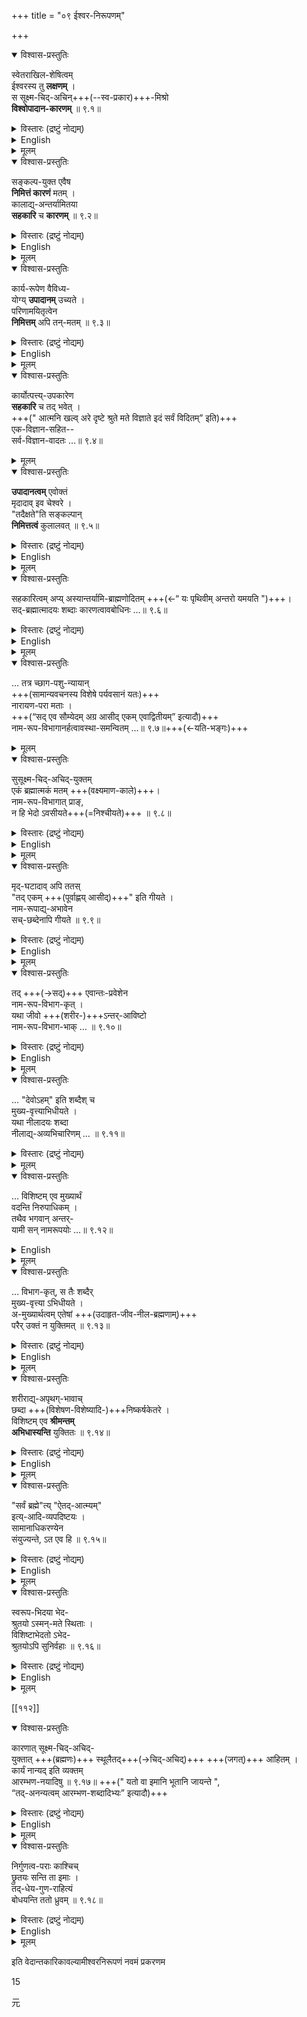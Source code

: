 +++
title = "०९ ईश्वर-निरूपणम्"

+++

<details open><summary>विश्वास-प्रस्तुतिः</summary>

स्वेतराखिल-शेषित्वम्  
ईश्वरस्य तु **लक्षणम्** ।  
स सूक्ष्म-चिद्-अचिन्+++(--स्व-प्रकार)+++-मिश्रो  
**विश्वोपादान-कारणम्** ॥ ९.१॥
</details>

<details><summary>विस्तारः (द्रष्टुं नोद्यम्)</summary>

अथेश्वरो निरूप्यते - स्वेतरेति ।  
स्वस्मादितराणि यान्य् अखिलानि वस्तूनि चेतनाचेतनात्मकानि  
तेषां सर्वेषाम् अपि विषये **शेषित्वम् ईश्वरस्य लक्षणम्** ।  
स चेश्वरो **विश्वस्य** प्रपञ्चस्योपादानकारणं भवति ।  

ननु तर्हि घटोपादानस्य मृद इव सविकारत्वं प्रसज्येतेत्यत्राह - **सूक्ष्मेति** ।  
ब्रह्मणो विश्वोपादानत्वं न निष्कृष्ट-स्वरूपस्य ।  
किंतु चिद्-अचिद्-विशिष्टस्यैवेति तदात्वे तस्य सविकारत्वम् इष्टम् एव ।  
विकार-निषेध-पराणि वचनानि तु  
विशेष्य-भूत--ब्रह्म-विषयकाणीति भावः ।  

अयम् अत्राशयः —अवस्थान्तर-योगित्वम् उपादानत्वम् ।  
अवस्था-योगित्वं च साक्षात्-परंपरा-साधारणम् ।  
मृद्-आदेः साक्षाद् अवस्थान्तर-योगः,  
ब्रह्मणस्तु स्व-प्रकार-भूत-चेतनाचेतन-द्वारा ।  
**सूक्ष्म**-चेतनाचेतन-विशिष्टं ब्रह्म जगद्-उपादानम् ।  
तत्राचेतनांशे साक्षाद् अवस्थान्तर-योगः,  
चेतनांशे तु स संकोच-विकास-योगि--तदीय-ज्ञान-द्वारा।  
एतद् उभय-परंपरया "स ब्रह्मणी"ति ब्रह्मोपादानं भवति ।  

परैर् अपि निर्विशेष-ब्रह्मणो जगद्-उपादानत्वम् एतादृश्यैव रीत्या समर्थ्यते ।  
ते किलैवम् आहुः - अविद्योपहितं ब्रह्म जगद्-उपादानम् ।  
तत्राविद्यांश एव वस्तुत उपादानत्वम् ।  
तद्-उपहित-ब्रह्मांशे तु पारंपरिकस् तद्-व्यपदेशः ।  
तथा च श्रुतिः, "मायां तु प्रकृतिं विद्यात् " इति ।  
ब्रह्मोपाधि-भूतां मायाम् एव प्रकृतिम्  
उपादान-कारणं विद्याद् इति तद्-अर्थः ।  
प्रकृति-शब्दश् चोपादान-परः प्रसिद्धः -  
" प्रकृतिश् च प्रतिज्ञा-दृष्टान्तानुपरोधात्" इत्यादाव् इति।  

वाचस्पति-मिश्राश् चाविद्या-संवलितस्यैव ब्रह्मण उपादानत्वम् आहुः-- 

> " अनिर्वाच्याविद्याद्वितय-सचिवस्य प्रभवतो  
विवर्ता यस्यैते वियद्-अनिल-तेजोऽब्-अवनयः ॥ " 

[[१०३]] 

इति ।  

> ननु यद्य् अचेतन-गतम् अवस्थान्तर-योगित्वम् अवलम्ब्य  
तद्-विशिष्टे ब्रह्मण्य् उपादानत्वं परंपरया साध्यते,  
तदा मृद्-गतम् अवस्थान्तर-योगित्वम् अवलम्ब्य  
तद्-विशिष्टे कुलालेऽपि घटोपादानत्व-व्यवहारः कुतो नेष्यत 

इति चेत्,  
"अपृथक्-सिद्धि-संबन्धेन तद्-वैशिष्ट्यस्य विवक्षितत्वाद्"  
इति ब्रूमः ।  
कुलालश् च नापृथक्-सिद्धि-संबन्धेन मृद्-विशिष्टः । 
</details>

<details><summary>English</summary>

1. The characteristic of Isvara is that He is Sesin (the Lord) of all things other than Himself. He is the material cause of the universe by His nature of being qualified by the sentient and non-sentient elements in their subtle forms. 

</details>


<details><summary>मूलम्</summary>

स्वेतराखिलशेषित्वमीश्वरस्य तु लक्षणम् ।  
स सूक्ष्मचिदचिन्मिश्रो विश्वोपादानकारणम् ॥ ९.१॥

</details>



<details open><summary>विश्वास-प्रस्तुतिः</summary>

सङ्कल्प-युक्त एवैष  
**निमित्तं कारणं** मतम् ।  
कालाद्य्-अन्तर्यामितया  
**सहकारि** च **कारणम्** ॥ ९.२॥
</details>

<details><summary>विस्तारः (द्रष्टुं नोद्यम्)</summary>

अथेश्वरस्य निमित्त-कारणताम् आह- संकल्पेति ।  
सूक्ष्म-चिद्-अचिद्-विशिष्टत्व-रूपेणोपादानत्ववत्  
" बहु स्यां प्रजायेय " इति  
बहु-भवन-संकल्प-विशिष्टत्व-रूपेण निमित्त-कारणत्वम् अपि तस्येत्य् अर्थः ।  
एवं च ब्रह्मणोऽभिन्न-निमित्तोपादानत्वम् उक्तं भवति । उपादाननिमित्तयोर्भेदावश्यंभावसाधकान्यनुमानादिप्रमाणानि त्वीश्वर- धर्मिग्राहकप्रमाणविरोधादनादरणीयानि । ब्रह्मण एव सहकारिकारणत्वमप्याह- कालेत्यादि । कार्यसामान्यं प्रति कालस्य सहकारिकारणत्वमभ्युपेतं सर्वैरपि । तादृशकालाद्यन्तर्यामितया ब्रह्मणोऽपि सहकारिकारणत्वमिष्टमेवेति भावः । असमवायिकारणं तु नैयायिकपरिभाषितं नास्माकमिष्टम्, कल्पनागौरवादिति भावः । 

२ 

</details>

<details><summary>English</summary>

2. The very same Lord is also the efficient cause of the universe by His nature of being qualified by the Will.
   [[१०४]] He is also the concurrent cause of the universe
by His nature of being immanent in time etc.
</details>


<details><summary>मूलम्</summary>

सङ्कल्पयुक्त एवैष निमित्तं कारणं मतम् ।  
कालाद्यन्तर्यामितया सहकारि च कारणम् ॥ ९.२॥

' संकल्पयुक् स एवैष A. B.
</details>






<details open><summary>विश्वास-प्रस्तुतिः</summary>

कार्य-रूपेण वैविध्य-  
योग्य् **उपादानम्** उच्यते ।  
परिणामयितृत्वेन  
**निमित्तम्** अपि तन्-मतम् ॥ ९.३॥
</details>

<details><summary>विस्तारः (द्रष्टुं नोद्यम्)</summary>

पूर्वव्याख्यातमेवोपादानत्वादिकं लक्षयति-कार्येति । वैविध्यमव- स्थान्तरम् । परिणामयितृत्वं कार्यरूपेण परिणामस्य प्रयोजकत्वम् । 

३ 

</details>

<details><summary>English</summary>

3. That is called the material cause which undergoes different modifications in the form of effect. That is the efficient cause which brings about such modifications. 
</details>


<details><summary>मूलम्</summary>

कार्यरूपेण वैविध्ययोग्युपादानमुच्यते ।  
परिणामयितृत्वेन निमित्तमपि तन्मतम् ॥ ९.३॥
</details>


<details open><summary>विश्वास-प्रस्तुतिः</summary>

कार्योत्पत्त्य्-उपकारेण  
**सहकारि** च तद् भवेत् ।  
+++(" आत्मनि खल्व् अरे दृष्टे श्रुते मते विज्ञाते इदं सर्वं विदितम्” इति)+++  
एक-विज्ञान-सहित--  
सर्व-विज्ञान-वादतः …॥ ९.४॥
</details>

<details><summary>मूलम्</summary>

कार्योत्पत्त्युपकारेण सहकारि च तद्भवेत् ।  
एकविज्ञानसहितसर्वविज्ञानवादतः ॥ ९.४॥
</details>

<details open><summary>विश्वास-प्रस्तुतिः</summary>

**उपादानत्वम्** एवोक्तं  
मृदादाव् इव चेश्वरे ।  
"तदैक्षते"ति सङ्कल्पान्  
**निमित्तत्वं** कुलालवत् ॥ ९.५॥
</details>

<details><summary>विस्तारः (द्रष्टुं नोद्यम्)</summary>

कार्योत्पत्तौ यद् उपकरोति  
तत्-सहकारिकारणं भवति;  
यथा घटोत्पत्तौ दण्डादिर् नैयायिकानाम् ।  

तत्रोपादानत्व-साधकं प्रमाणमाह- एकेति ।  
श्रुतौ, " आत्मनि खल्व् अरे दृष्टे श्रुते मते विज्ञाते इदं सर्वं विदितम्”  
इति ब्रह्म-विज्ञानेन **सर्व-विज्ञानं** प्रतिज्ञायते ।  
स च प्रतिज्ञा-वादो जगद्-ब्रह्मणोर् उपादानोपादेय-भावाद् अनन्यत्व एव संभवति, नान्यथा । अतो ब्रह्मण उपादानत्वमेष्टव्यमिति भावः । तदेवाह - उपादानत्वमिति । उक्तमित्यनेन ब्रह्मण उपादानत्वं नास्माभिः कल्प- नीयम् । किंतु श्रुत्यैव कण्ठरवेणोक्तप्रायमित्यर्थः । “यथा मृत्पिण्डेन ” इत्यादि श्रुतिमभिसंधायाह—मृदादाविवेति । आदिपदेन लोहमणिनखकृन्तनादिग्रहणम्। निमित्तत्वमुपपादयति——तदैक्षतेति । यथा कुलालस्य घटकरणसंकल्पादिना निमित्तत्वं तद्वत् ब्रह्मणोऽपि बहुभवनसंकल्पादिना निमित्तत्वमित्यर्थः । ४, ५ 

 

[[१०५]] 
</details>

<details><summary>English</summary>

4, 5. That is the concurrent cause which is helpful in the production of effect. There is a wise saying 'When that one is known every thing becomes known'. By this saying it has been asserted that the Lord is the material cause like the clay.  
In consideration of His Will mentioned in the words 'It thought' etc. He is also the efficient cause like the potter. 
</details>


<details><summary>मूलम्</summary>

उपादानत्वमेवोक्तं मृदादाविव चेश्वरे ।  
तदैक्षतेति सङ्कल्पान्निमित्तत्वं कुलालवत् ॥ ९.५॥
</details>




<details open><summary>विश्वास-प्रस्तुतिः</summary>

सहकारित्वम् अप्य् अस्यान्तर्यामि-ब्राह्मणोदितम् +++(←“ यः पृथिवीम् अन्तरो यमयति ")+++।  
सद्-ब्रह्मात्मादयः शब्दाः कारणत्वावबोधिनः …॥ ९.६॥
</details>

<details><summary>विस्तारः (द्रष्टुं नोद्यम्)</summary>

सहकारित्वमाह-सहेति । अन्तर्यामीति । “ यः पृथिवीम् अन्तरो यमयति " इत्यादिश्रुत्युदितमित्यर्थः । ननु सर्वेश्वरस्यापि भगवतो हरेर्जगदुपादानत्वमप्रा- माणिकम् । श्रुत्यादिप्रमाणानि हि सदादीनामेवोपादानत्वं कथयन्ति, न तु हरेः । तथा हि—“ सदेव सोम्येदमग्र आसीत् " इति सत्प्रस्तुत्य, "तदैक्षत बहु स्यां प्रजायेय " इति तस्यैव संकल्पपूर्वकबहुभवनम् “ अनेन जीवेनात्मनानुप्रविश्य नामरूपे व्याकरवाणि " इति नामरूपभाक्त्वं च श्रूयते । तथान्यत्र, ब्रह्म वा इदमग्र आसीत् ” इति ब्रह्म प्रस्तुत्य, तस्यैव "तदेतद् ब्रह्म क्षत्रं विट् शूद्रः ' "आत्मैवेदमग्र इत्यादिना ब्रह्मक्षत्रादिनामभाक्त्वं श्रूयते । तथान्यत्र च, आसीदेक एव” इत्यात्मानं प्रस्तुत्य, तस्यैव “इदं सर्वे यदयमात्मा ” इति विविधनामरूपभाक्त्वं श्रुतम् । तथा "एको ह वै नारायण आसीन्न ब्रह्मा नेशानः" इति नारायणं प्रस्तुत्य, "ब्रह्मा च नारायणः शिवश्च नारायणः " इत्यादिना तस्यैव ब्रह्मशिवादिनामरूपभाक्त्वं श्रुतम् । एवमव्यवस्थिते विषये कथं भगवतो नारायणस्यैवोपादानत्वमुच्यत इत्यत्राह - सद्ब्रह्मात्मादय इति । कारणत्वावबोधिनः सब्रह्मादयः शब्दाः छागपशुन्यायात् नारायणैकपरा इत्यर्थः । अयं भावः — शङ्कास्पदतया प्रतीयमानाः सदादयः शब्दाः सामान्य- शब्दाः । सच्छब्दो हि सत्ताश्रयत्वं प्रवृत्तिनिमित्तमादाय प्रवर्तमानः 'घटः सन्' 'पटः सन्' इत्यादिप्रतीतिबलात् घटादिसाधारणः । एवं ब्रह्मशब्दोऽपि 

[[१०६]] 

तत्र तत्र जीवप्रधानादिष्वपि प्रयुक्तो दृश्यत इति साधारण एव । आत्मशब्दोऽपि जीवपरसाधारणतया प्रयुज्यमानः साधारण एवेति न ते कारणभूतं वस्तु विशिष्य निर्देष्टुमीशते। कारणभूतवस्तुविशेषज्ञानमन्तरा कारणवाक्यानि न निवृत्ता- काङ्क्षाणि भवन्तीति सदादयः शब्दा नारायणरूपदेवताविशेषे पर्यवस्यन्ति । नारायणशब्दस्तु न साधारणो भवितुमर्हति । नरसंबन्धिनो नाराः ; तेषामयनं, ते अयनं यस्येति वा व्युत्पत्त्या निष्पन्नोऽपि नारायणशब्दो न भगवन्तमन्तरा देवतान्तरपरो भवितुमर्हति, तस्य संज्ञाशब्दत्वात् । संज्ञात्वादेव हि “पूर्व- पदात्संज्ञायामगः” इत्यनुशासनबलात् णत्वं भवति । “विश्वं नारायणं हरिम् " इति च श्रुतिरेव हरेर्नारायणसंज्ञामाह, “विष्णुर्नारायणः कृष्णो वैकुण्ठः” इति लौकिककोशोऽपि । ननु श्रुतौ देवतान्तराणामपि नमस्कारः श्रूयत इति चेत्, किं तेन ? न हि नमस्करणमात्रेण तेषां जगत्कारणत्वं मोक्षप्रदत्वं चाभिसंहित- मिति शक्यते वक्तुम्, कामनान्तरैरैपि नमस्कारसंभवात् । " नमस्ते अस्तु मा मा हिप्सीः ” इत्यादौ हि सान्त्वनार्थमपि नमस्कारः श्रूयते । ननु “एको हि रुद्रो न द्वितीयाय तस्थुः” इति रुद्रस्याप्यद्वितीयत्वं श्रूयत इति चेत्, तत्र- त्यरुद्रशब्दः भूयसां न्यायानुसारेण विरोधिनो रोदयतीत्यादिव्युत्पत्त्या भगवति यौगिक आस्थेयः । न हि नारायणशब्दे णत्ववत् रुद्रशब्दे यौगिकत्वबाधकं दृढतरं किंचित्प्रमाणमुपलभ्यत इत्यास्तां तावत् । 

६ 
</details>

<details><summary>English</summary>

6. His concurrent causation also has been stated in the Antaryami-Brāhmaṇa (The portion of Vedic Text teaching His immanency). The terms such as Sat, Brahman and Atman refer to Him as the cause (of universe). 
</details>


<details><summary>मूलम्</summary>

सहकारित्वमप्यस्यान्तर्यामिब्राह्मणोदितम् ।  
सद्ब्रह्मात्मादयः शब्दाः कारणत्वावबोधिनः ॥ ९.६॥
</details>


<details open><summary>विश्वास-प्रस्तुतिः</summary>

… तत्र च्छाग-पशु-न्यायान्  
+++(सामान्यवचनस्य विशेषे पर्यवसानं यतः)+++  
नारायण-परा मताः ।  
+++(“सद् एव सौम्येदम् अग्र आसीद् एकम् एवाद्वितीयम्” इत्यादौ)+++  
नाम-रूप-विभागानर्हत्वावस्था-समन्वितम् …॥ ९.७॥+++(←यति-भङ्गः)+++
</details>

<details><summary>मूलम्</summary>

तत्र च्छागपशुन्यायान्नारायणपरा मताः ।  
नामरूपविभागानर्हत्वावस्थासमन्वितम् ॥ ९.७॥
</details>

<details open><summary>विश्वास-प्रस्तुतिः</summary>

सुसूक्ष्म-चिद्-अचिद्-युक्तम्  
एकं ब्रह्मात्मकं मतम् +++(वक्ष्यमाण-काले)+++।  
नाम-रूप-विभागात् प्राङ्,  
न हि भेदो ऽवसीयते+++(=निश्चीयते)+++ ॥ ९.८॥
</details>

<details><summary>विस्तारः (द्रष्टुं नोद्यम्)</summary>

[[१०७]] 

सामान्यवचनस्य विशेषे पर्यवसानं निदर्शनमुखेन द्रढयति—तत्रेति ।  
'पशुना यजेत " इति विधौ सामान्यतः श्रुतोऽपि पशुशब्दः, “अग्नये छागस्य वपाया मेदसः" इति मन्त्रलिङ्गप्राप्ते छागे यथा पर्यवस्यति तद्वदिति भावः ।  

> ननु सद्-आदिशब्दानां नारायणरूपदेवताविशेषे पर्यवसानं न युक्तम् ।  
तथाहि- “सद् एव सौम्येदम् अग्र आसीद् एकम् एवाद्वितीयम्” इति श्रूयते ।  
तत्र एकमिति पदेन स्वगत-सजातीय-विजातीय--भेद-रहितं सद्-वस्तु  
जगत्कारणतया प्रतीयते ।  
नारायणस्तु " पतिर् विश्वस्य " इत्यादिना विश्वपतित्वेन  
"ह्रीश्च ते लक्ष्मीश्च पत्न्यौ” इत्यादिना लक्ष्मीपतित्वेन च प्रतीयते ।  
अतो द्वितीय-वस्तुरहितं सदाख्यं ब्रह्मैव जगत्कारणम् ।  
किंच "नेह नानास्ति किंचन " इत्यादिना ब्रह्मणि कृत्स्न भेद-प्रतिषेधः क्रियते ; 

इत्याशङ्कयाह – नामरूपेत्यादि ।  
नारायणख्यं परं ब्रह्मैव प्रपञ्च-सर्गात् पूर्वं  
नाम-रूप-विभागानर्ह-सुसूक्ष्म-चिद्-अचिच्-छरीरकम् अभूत् ।  
तदात्वे तत् परं ब्रह्म केवलम् एकम् एवाभूत् ।  
विभक्त-नाम-रूप-वत्त्वं हि सर्गानन्तर-भावि ।  
श्रुताव् एक-शब्दो वक्ष्यमाण-बहु-भवन-पूर्वावस्था-परतया प्रयुक्तः ।  
ब्रह्मणोऽनेक-नाम-रूप-भाक्त्वाद् बहुत्वम् ।  

> “ अनेन जीवेनात्मना ऽनुप्रविश्य  
नामरूपे व्याकरवाणि ” 

इति संकल्प-पूर्वक-जीव-रूपानुप्रवेश-कृतम् इति  
ततः पूर्वं तस्यैकत्वात् एकम् एवेति निर्देशो युज्यते ।  
अत एवाग्र इति पदसार्थक्यम् अपि ।  
परेषां मते तु ब्रह्मणः सर्वदा सजातीय-विजातीय-भेद-रहितत्वाद्  
'अग्र' इति पदस्य वैयर्थ्यम् अस्वारस्यं च दुरपह्नवम् । 

“नेह नानास्ति किंचन” इत्यत्रापि  
न ब्रह्मणि सर्वात्मना पराभिमत-भेद-प्रतिषेधः ।  
किंत्व् अब्रह्मात्मक-वस्तु-नानात्वं प्रतिषिध्यते ।  

तथाहि 

> "तत्र यस्मिन् पञ्च पञ्चजना आकाशश् च प्रतिष्ठितः " 

इति पूर्व-वाक्ये ब्रह्मण इन्द्रिय-भूत-पञ्चकाधिष्ठानत्वं प्रतिपादितम् ।  
तत् कथम् एकस्यात्मनः संभवतीत्य् आशङ्कायाम् इदं वाक्यं प्रवृत्तम्-  "नेह नानास्तीति " ।  
इह "यस्मिन् पञ्च पञ्चजनाः ” इत्य्-आदि-वाक्य-निर्दिष्टे ब्रह्मणि  
किंचन नानात्वं नास्तीत्य् अर्थः।  
पूर्वस्मिन् वाक्य इन्द्रियादीनां ब्रह्मात्मकत्व-कण्ठोक्त्या [[१०८]]  
तद्-अविरोधेनाब्रह्मात्मक-वस्तु-प्रतियोगिक-नानात्वं ब्रह्मणि निषिध्यते ।  
न तु निष्कृष्ट-तत्-तद्-वस्तु-भेदः,  
ब्रह्मणि स्वेतर-वैलक्षण्यस्य प्रमाण-शत-प्रतिपन्नत्वात् ।  
</details>


<details><summary>English</summary>

7-9. The terms mentioned above do mean the Lord Nārāyaṇa in accordance with the rule of interpretation viz. Chaga-Paśu (Goat and Animal).  
The Brahman has been held to be only one because He was qualified by the sentient and non-sentient things only in their subtlest forms and stood in such a state which did not permit Him to have any classification with different names and forms.  
</details>


<details><summary>मूलम्</summary>

सुसूक्ष्मचिदचिद्युक्तमेकं ब्रह्मात्मकं मतम् ।  
नामरूपविभागात्प्राङ् न हि भेदोऽवसीयते ॥ ९.८॥
</details>


<details open><summary>विश्वास-प्रस्तुतिः</summary>

मृद्-घटादाव् अपि ततस्  
"तद् एकम् +++(पूर्वाह्णय् आसीद्)+++" इति गीयते ।  
नाम-रूपाद्य्-अभावेन  
सच्-छब्देनापि गीयते ॥ ९.९॥
</details>

<details><summary>विस्तारः (द्रष्टुं नोद्यम्)</summary>

तस्य सच्-छब्द-वाच्यत्वम् एव निदर्शन-मुखेन निगमयति — मृदिति ।  
अपराह्णे कुलाल-गृहे प्रसारितान् घट-शरावादीन् दृष्ट्वा कश्चिद् वक्ति-  
' इदं सर्वं प्राक् कुलाल-व्यापारात् पूर्वं पूर्वाह्णे मृद् एकैवासीत्' इति ।  
तत्र घटादिकरणात्पूर्वं मृदस् तत्तन्नामरूप-भाक्त्वाभावात्  
यथैकैव मृद् आसीद् इति व्यवहारः,  
तथा सृष्टेः पूर्वं हिरण्यगर्भादि-प्रपञ्चाभावात्  
तदैकमेव ब्रह्मासीद् इति व्यवहारो युज्यते ।  
नैतावता प्रपञ्चमिथ्यात्वं सिध्यतीति भावः । ७-९ 
</details>

<details><summary>English</summary>

Indeed no classification in the clay can be admitted before it takes any modification like pot etc. with different shapes and names. Therefore the Brahman was only one. He has also been mentioned by the term 'Sat (Being) ' because there were no different names and shapes to qualify Him. 

</details>

<details><summary>मूलम्</summary>

मृद्घटादावपि ततस्तदेकमिति गीयते ।  
नामरूपाद्यभावेन सच्छब्देनापि गीयते ॥ ९.९॥
</details>



<details open><summary>विश्वास-प्रस्तुतिः</summary>

तद् +++(→सद्)+++ एवान्तः-प्रवेशेन  
नाम-रूप-विभाग-कृत् ।  
यथा जीवो +++(शरीर-)+++ऽन्तर्-आविष्टो  
नाम-रूप-विभाग-भाक् … ॥ ९.१०॥
</details>

<details><summary>विस्तारः (द्रष्टुं नोद्यम्)</summary>

[[१०९]] 

तच्च बहु-भवनं नाम-रूप-व्याकरणं च  
तत्-तद्-वस्त्व्-अन्तर्-आत्मना ऽनुप्रवेश-कृतम् इत्याह —  
**तदेवेति** - यद् ब्रह्म "सद् एवे"ति वाक्ये एकम् एवेति निर्दिष्टं  
तद् एवेत्यर्थः ।  

" तद् ऐक्षत " इति श्रुतिवाक्येऽपि  
तच्-छब्देन सदेवेति वाक्य-निर्दिष्टं ब्रह्मैव हि प्रतिपादितम् ।  

**अन्तः प्रवेशेनेति** ;  
“अनेन जीवेनात्मना ऽनुप्रविश्य "  
"तत्सृष्ट्वा, तदेवानुप्राविशत्, तद् अनुप्रविश्य, सच् च त्यच् चाभवत् ” इत्य्-आदि-वाक्यान्य् अत्राभिप्रेतानि ।  

तत्र दृष्टान्तम् आह- यथेति ।  
**यथा जीवो** ब्राह्मणादि-शरीरान्तः-प्रवेशेन  
“ब्राह्मणेभ्यो वेद-विद्भ्यो दिवे दिवे नमस्कुर्यात् ”  
इत्य्-आदौ ब्राह्मणादि-व्यपदेशं लभते,  
तद्वद् इति भावः ।  
</details>

<details><summary>English</summary>

10-13. The Brahman effected different names and forms by penetrating all beings as immanent Self just as the individual soul got different names and forms by entering various bodies. Just as the individual soul is denoted by the words like Deva (Divine being) etc. in their primary sense
</details>

<details><summary>मूलम्</summary>

तदेवान्तःप्रवेशेन नामरूपविभागकृत् ।  
यथा जीवोऽन्तराविष्टो नामरूपविभागभाक् ॥ ९.१०॥
</details>



<details open><summary>विश्वास-प्रस्तुतिः</summary>

… "देवोऽहम्" इति शब्दैश् च  
मुख्य-वृत्त्याभिधीयते ।  
यथा नीलादयः शब्दा  
नीलाद्य्-अव्यभिचारिणम् … ॥ ९.११॥
</details>

<details><summary>विस्तारः (द्रष्टुं नोद्यम्)</summary>

एवं ब्रह्मणस् तत्-तद्-अनुप्रवेश-कृतं तत्-तन्-नाम-रूपभाक्त्वम् उपपाद्य  
तस्य ब्रह्मणस् तत्-तच्-छब्दैर् मुख्य-वृत्त्या ऽभिधानं स्व-सिद्धान्त-संमतम् उपपादयति — मुख्यवृत्त्येति ।  
ब्राह्मणादि-शब्दास् तत्-तच्-छरीर-वाचिनो ऽपि  
यथा तद्-अन्तर्गत-जीवेषु मुख्यवृत्तास्  
तथेति भावः ।  
तत्रैव निदर्शनान्तरम् आह- यथा नीलादय इति ।  
नीलादयः शब्दा आकृत्य्-अधिकरण-न्यायात्  
गुण-वाचिनोऽपि यथा नीलादि-रूप-विशिष्टं वस्तु मुख्य-वृत्त्याभिदधति,  
तथेति भावः ।  
</details>


<details><summary>मूलम्</summary>

देवोऽहमिति शब्दैश्च मुख्यवृत्त्याभिधीयते ।  
यथा नीलादयः शब्दा नीलाद्यव्यभिचारिणम् ॥ ९.११॥
</details>


<details open><summary>विश्वास-प्रस्तुतिः</summary>

… विशिष्टम् एव मुख्यार्थं  
वदन्ति निरुपाधिकम् ।  
तथैव भगवान् अन्तर्-  
यामी सन् नामरूपयोः …॥ ९.१२॥
</details>

<details><summary>English</summary>

and just as the words like 'blue' [[११०]] etc. denote by their very nature the substance possessed with colour in primary sense, so also the Lord is denoted by all the words in their primary sense because He penetrates all the things and brings about different names and forms. 
</details>


<details><summary>मूलम्</summary>

विशिष्टमेव मुख्यार्थं वदन्ति निरुपाधिकम् ।  
तथैव भगवानन्तर्यामी सन्नामरूपयोः ॥ ९.१२॥
</details>


<details open><summary>विश्वास-प्रस्तुतिः</summary>

… विभाग-कृत्, स तैः शब्दैर्  
मुख्य-वृत्त्या ऽभिधीयते ।  
अ-मुख्यार्थत्वम् एतेषां +++(उदाहृत-जीव-नील-ब्रह्मणाम्)+++  
परैर् उक्तं न युक्तिमत् ॥ ९.१३॥
</details>

<details><summary>विस्तारः (द्रष्टुं नोद्यम्)</summary>

**तैः शब्दैः**; ब्रह्मेन्द्रादि-शब्दैः ।  
आह च श्रुतिः -  
" स ब्रह्मा स शिवः सेन्द्रः सोऽक्षरः परमः स्वराट् ” इत्यादि ।  

परे तु मीमांसकादयः  
नीलादि-शब्दानाम् अमुख्यार्थे द्रव्ये पर्यवसानम् आहुः ;  
तन् न सम्यग् इत्याह- अमुख्यार्थत्वमिति ।  
१०-१३ 

</details>

<details><summary>English</summary>

Some philosophers opine that these words denote their objects only in the secondary sense. But this view is not proper. 
</details>

<details><summary>मूलम्</summary>

विभागकृत्स तैः शब्दैर्मुख्यवृत्त्याभिधीयते ।  
अमुख्यार्थत्वमेतेषां परैरुक्तं न युक्तिमत् ॥ ९.१३॥
</details>

<details open><summary>विश्वास-प्रस्तुतिः</summary>

शरीराद्य्-अपृथग्-भावाच्  
छब्दा +++(विशेषण-विशेष्यादि-)+++निष्कर्षकेतरे ।  
विशिष्टम् एव **श्रीमन्तम्  
अभिधास्यन्ति** युक्तितः ॥ ९.१४॥
</details>

<details><summary>विस्तारः (द्रष्टुं नोद्यम्)</summary>

शब्दा हि द्विविधाः - निष्कर्षकाः, विशिष्टवाचिनश् चेति ।  

तत्रापृथक्-सिद्धि-संबन्धेन संबद्धान् विशेषणांशान् विशेष्यांशांश् च  
पृथग् व्यवहर्तुम् इच्छया  
यदा शब्दाः प्रयुज्यन्ते,  
तदा ते निष्कर्षका इत्य् उच्यन्ते ।  
यथा पदार्थास् त्रिधा-- चितः, अचितः, ईश्वरश् चेति ।  
अत्र चिद्-आदि-पदानि केवल-चिद्-आदि-वाचकानि,  
न तु तद्-विशिष्टेश्वर-वाचकानि ।  
एवम् ईश्वर-शब्दः चिद्-अचित्-संवलितम् अपीश्वरं  
चिद्-अचिद्भ्यः पृथक्-कृत्य बोधयतीति  
स निष्कर्षकः शब्दः ।  
तेभ्य इतरे शब्दास् तत्-तत्-प्रकारकम् ईश्वरम् एव भगवन्तं श्रियःपतिम् अभिदधति,  
पूर्वोक्त-युक्ति-बलाद् इति श्लोकार्थः । 

१४ 
</details>

<details><summary>English</summary>

14. All the words, except those which are intended to specify Him in exclusion of His adjuncts, denote Him appropriately as qualified by adjuncts because He is inseparably connected with them. 
</details>


<details><summary>मूलम्</summary>

शरीराद्यपृथग्भावाच्छब्दा निष्कर्षकेतरे ।  
विशिष्टमेव श्रीमन्तमभिधास्यन्ति युक्तितः ॥ ९.१४॥
</details>

<details open><summary>विश्वास-प्रस्तुतिः</summary>

"सर्वं ब्रह्मे"त्य् "ऐतद्-आत्म्यम्"  
इत्य्-आदि-व्यपदिष्टयः ।  
सामानाधिकरण्येन  
संयुज्यन्ते, ऽत एव हि ॥ ९.१५॥
</details>

<details><summary>विस्तारः (द्रष्टुं नोद्यम्)</summary>

निर्विशेषाद्वैत-वादिभिर् यानि श्रुतिवाक्यानि स्वमत-सर्वस्वतयोद्घोष्यन्ते,  
तानि वाक्यान्य् अस्माकम् एवानुकूलानि ; न परेषामित्याह —सर्वमिति ।  
“ सर्वे [[१११]] खल्विदं ब्रह्म ” “ऐतदात्म्यम् इदं सर्वम्” इति । आदिपदेन “तत्त्वमसि ” इत्यादयो गृह्यन्ते । एते व्यपदेशाः । अत एव ; सर्वेषां शब्दानां ब्रह्मपर्य- वसायित्वादेव । सामानाधिकरण्येन संयुज्यन्ते संगता भवन्ति । भिन्नप्रवृत्ति- निमित्तानां शब्दानामेकस्मिन्नर्थे वृत्तिः सामानाधिकरण्यमिति सामानाधिकरण्य- शब्दार्थो वर्णितः । स चास्मन्मत एव संगतः, न परमत इति भावः । 

१५ 
</details>

<details><summary>English</summary>

15. By the same reason the usages like All are Brahman" "All are in the form of Brahman " etc. can be sensibly explained in the sense of Samānādhikaranya. (A term which denotes a single thing as possessed with different attributes.)
</details>


<details><summary>मूलम्</summary>

सर्वं ब्रह्मेत्यैतदात्म्यमित्यादिव्यपदिष्टयः ।  
सामानाधिकरण्येन संयुज्यन्तेऽत एव हि ॥ ९.१५॥

1 तत्त्वतः C.
</details>


<details open><summary>विश्वास-प्रस्तुतिः</summary>

स्वरूप-भिदया भेद-  
श्रुतयो ऽस्मन्-मते स्थिताः ।  
विशिष्टाभेदतो ऽभेद-  
श्रुतयोऽपि सुनिर्वहाः ॥ ९.१६॥
</details>

<details><summary>विस्तारः (द्रष्टुं नोद्यम्)</summary>

श्रुतयो हि द्विधा भवन्ति - भेदपराः, अभेदपराश्चेति । द्विविधा अपि ता अस्मन्मत एव सुसंगताः, न परेषां मत इत्याह-स्वरूपेति । “पृथगात्मानं प्रेरितारं च मत्वा " "द्वा सुपर्णा सयुजा सखाया” “ प्रधानक्षेत्रज्ञपति- र्गुणेशः " इत्यादयोऽचितां जीवानामीश्वरस्य चायन्तवैलक्षण्यं बोधयन्ति । अस्माकं मते चिदचिदीश्वरस्वरूपेषु भेदाङ्गीकारादत्यन्तमेताः श्रुतयोऽनुकूलाः । " सर्वे खल्विदं ब्रह्म " "ऐतदात्म्यमिदं सर्वम् " " ब्रह्मैवेदं सर्वम् " इत्याद्यभेदबोधिकाः श्रुतयश्चिदचिद्विशिष्टब्रह्मबोधकत्वात् सुनिर्वाहा इति भावः । परैस्तु अभेदश्रुतीनां प्राधान्यमभ्युपगम्य भेदश्रुतीनां कल्पितभेदपरत्वेन समन्वयः क्रियते । भेदस्य पारमार्थिकत्वेन कल्पितत्वासंभवात् तेषां तथा निर्वाहस्तासां श्रुतीनामप्रामाण्याभ्युपगमपर्यवसायीति हृदयम् । 

१६ 
</details>

<details><summary>English</summary>

16. According to our doctrine the Vedic passages teaching the difference (between the Brahman and world) will stand firm because they mean the difference in the essential nature of them. The passages teaching the non-difference (between the Brahman and world) can be explained to mean the non-difference in His gross form.
</details>


<details><summary>मूलम्</summary>

स्वरूपभिदया भेदश्रुतयोऽस्मन्मते स्थिताः ।  
विशिष्टाभेदतोऽभेदश्रुतयोऽपि सुनिर्वहाः ॥ ९.१६॥
</details>


[[११२]]

<details open><summary>विश्वास-प्रस्तुतिः</summary>

कारणात् सूक्ष्म-चिद्-अचिद्-  
युक्तात् +++(ब्रह्मणः)+++ स्थूलैतद्+++(→चिद्-अचिद्)+++ +++(जगत्)+++ आहितम् ।  
कार्यं नान्यद् इति व्यक्तम्  
आरम्भण-नयादिषु ॥ ९.१७॥
+++(" यतो वा इमानि भूतानि जायन्ते ",  
“तद्-अनन्यत्वम् आरम्भण-शब्दादिभ्यः” इत्यादौ)+++
</details>


<details><summary>विस्तारः (द्रष्टुं नोद्यम्)</summary>

> ननु सिद्धान्ते " यतो वा इमानि भूतानि जायन्ते " इत्यादि-श्रुति-बलाद्  
ईश्वरस्य प्रपञ्चोपादान-कारणत्वम् अङ्गीकृतम् ।  
ईश्वरस्य प्रपञ्चस्य च भेदो ऽप्य् अङ्गीकृतः ।  
तथा सति कथं कार्य-कारणयोर् अनन्यत्व-सिद्धिः ?  
तयोर् अनन्यत्वं च सर्व-वेदान्ति-संमतम्।  
“तद्-अनन्यत्वम् आरम्भण-शब्दादिभ्यः” इति व्याहरतः सूत्र-कृतः संमतं 

चेत्य् आशङ्क्य समाधत्ते — कारणादिति ।  
सृष्टेः पूर्वं **सूक्ष्म-चिद्-अचिद्**-विशिष्टात् ब्रह्मणः कारणात्  
सृष्टौ **स्थूल**-चिद्-अचिद्-विशिष्टं ब्रह्मोत्पद्यते ।  
तत्र विशेष्यांशे निष्कृष्टे  
ब्रह्मणि प्रपञ्चात्मना विकारासंभवेऽपि  
प्रकारांशे अचिति सतत-विक्रियात्मके तत्-संभवात्  
प्रकार-भूताचिद्-द्वारा तत्-प्रकारिणो ब्रह्मणो ऽप्य् उपादानत्व-संभव  
इति भावः ।  
एवं परंपरया विकारास्पदत्वं तु  
प्रामाणिकत्वात् ब्रह्मण इष्टम् एवेति भावः ।  
एतद् उक्तं भवति -  

अविकारश्रुतयो विशेष्य-भूत-ब्रह्म-पराः ।  
विकार-श्रुतयस् तु विशेषण-भूताचित्-पराः,  
तत्-परंपरया चिद्-अचिद्-विशिष्टेश्वर-पराश् चेति । 

१७ 
</details>

<details><summary>English</summary>

17. In the Arambhanādikarana and other topics, it has been clearly stated that the effect qualified by the sentient and non-sentient things in their gross form is not different from the cause qualified by the subtle forms of the sentient and non-sentient things.
</details>


<details><summary>मूलम्</summary>

कारणात्सूक्ष्मचिदचिद्युक्तात्स्थूलैतदाहितम् ।  
कार्यं नान्यदिति व्यक्तमारम्भणनयादिषु ॥ ९.१७॥
</details>





<details open><summary>विश्वास-प्रस्तुतिः</summary>

निर्गुणत्व-पराः काश्चिच्  
छ्रुतयः सन्ति ता इमाः ।  
तद्-धेय-गुण-राहित्यं  
बोधयन्ति ततो ध्रुवम् ॥ ९.१८॥
</details>

<details><summary>विस्तारः (द्रष्टुं नोद्यम्)</summary>

एवं परस्परं व्याहततयापाततो भासमानानां सगुणनिर्गुणश्रुतीनां समन्वय- प्रकारमाह—निर्गुणत्वपरा इति । “निर्गुणम्” “निरञ्जनम् ” इत्यादयः श्रुतयो ब्रह्मणो निर्गुणतामाहुः [[११३]]। “प्रधानक्षेत्रज्ञपतिर्गुणेशः " " स्वाभाविकी ज्ञानबल- क्रिया च " "सत्यकामः सत्यसंकल्पः" इत्यादयः श्रुतयस्तस्यैव सगुणतामाहुः । एवं परस्परं व्याहततयेव भासमानाः श्रुतय एवं समर्थनीयाः - सामान्यनिषेध-वाक्यानि वाक्यान्तरविहितविशेषेतरविषयाणि परिकल्पनीयानि ।  
यथा “न हिंस्यात्सर्वा भूतानि” इति भूतहिंसानिषेधः  
“चित्रया यजेत पशुकामः " इत्ष्य्-आदि-वाक्यान्तर-विहित-यज्ञिय-चित्रादि-हिंसा-व्यतिरिक्त-विषयतया सर्वैर् अपि प्रमाण-तन्त्रैर् वर्ण्यते,  
तथात्रापि निर्गुणवाक्यं विहितज्ञानशक्त्यादिकल्याणगुणत्र्यतिरिक्त- हेयगुणविषयतया नेयमिति न परस्परं व्याघात इति । यथाह- 

> " उत्सर्गेणापवादं न खलु नयविदः क्षोभणीयं क्षमन्ते  
तस्माद्भाह्मे गुणादौ विधिविषयमतिक्रम्य तिष्ठेन्निषेधः ।  
एवं शान्ते विरोधे नहि समविषयापच्छिदान्यायसिद्धि-   
दृष्टो नित्यं निषेधः पर इह ततः स्यादुपकान्तिनीतिः ॥ ” 


इति ।

१८ 
</details>

<details><summary>English</summary>

18. There are some Vedic passages mentioning the Brahman as devoid of qualities. They teach the absence of bad qualities in Him. 

</details>


<details><summary>मूलम्</summary>

निर्गुणत्वपराः काश्चिच्छ्रुतयः सन्ति ता इमाः ।  
तद्धेयगुणराहित्यं बोधयन्ति ततो ध्रुवम् ॥ ९.१८॥

1 यद्वेय C.

</details>




इति वेदान्तकारिकावल्यामीश्वरनिरूपणं नवमं प्रकरणम 

15 

元 
